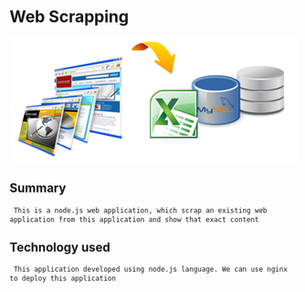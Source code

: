 # Web Scrapping
![Web Scrapping Image](/images/scraper1.png)

  ## Summary
     This is a node.js web application, which scrap an existing web application from this application and show that exact content
	
  ## Technology used
     This application developed using node.js language. We can use nginx to deploy this application